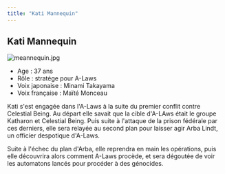 ```yaml
---
title: "Kati Mannequin"
---
```


Kati Mannequin
--------------

![meannequin.jpg](/images/stories/saga/gundam00/persos/s2/meannequin.jpg "meannequin.jpg")
- Age : 37 ans  
- Rôle : stratége pour A-Laws  
- Voix japonaise : Minami Takayama  
- Voix française : Maïté Monceau


Kati s'est engagée dans l'A-Laws à la suite du premier conflit contre Celestial Being. Au départ elle savait que la cible d'A-LAws était le groupe Katharon et Celestial Being. Puis suite à l'attaque de la prison fédérale par ces derniers, elle sera relayée au second plan pour laisser agir Arba Lindt, un officier despotique d'A-Laws.


Suite à l'échec du plan d'Arba, elle reprendra en main les opérations, puis elle découvrira alors comment A-Laws procède, et sera dégoutée de voir les automatons lancés pour procéder à des génocides.

